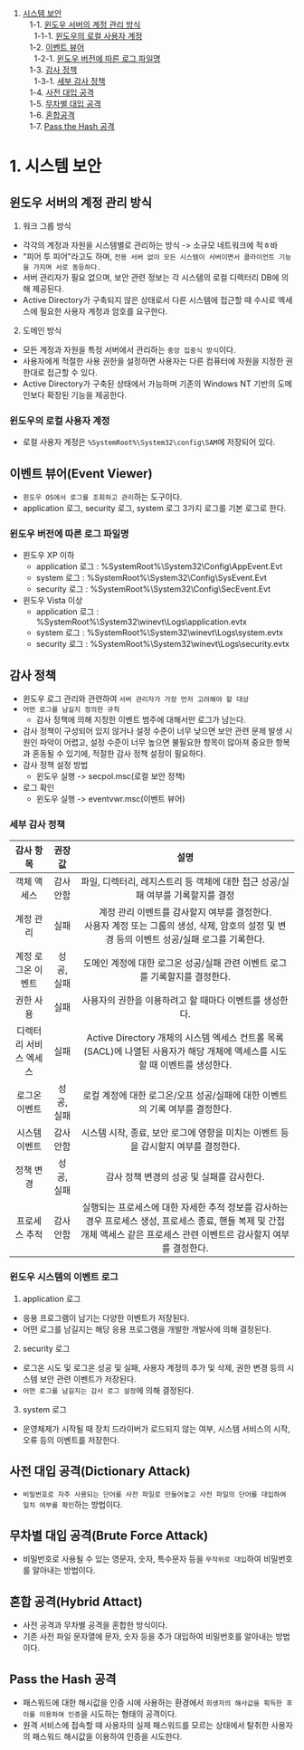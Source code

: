 1. [시스템 보안](#1-시스템-보안)<br>
   &nbsp;&nbsp; 1-1. [윈도우 서버의 계정 관리 방식](#윈도우-서버의-계정-관리-방식)<br>
   &nbsp;&nbsp;&nbsp;&nbsp; 1-1-1. [윈도우의 로컬 사용자 계정](#윈도우의-로컬-사용자-계정)<br>
   &nbsp;&nbsp; 1-2. [이벤트 뷰어](#이벤트-뷰어event-viewer)<br>
   &nbsp;&nbsp;&nbsp;&nbsp; 1-2-1. [윈도우 버전에 따른 로그 파일명](#윈도우-버전에-따른-로그-파일명)<br>
   &nbsp;&nbsp; 1-3. [감사 정책](#감사-정책)<br>
   &nbsp;&nbsp;&nbsp;&nbsp; 1-3-1. [세부 감사 정책](#세부-감사-정책)<br>
   &nbsp;&nbsp; 1-4. [사전 대입 공격](#사전-공격dictionary-attack)<br>
   &nbsp;&nbsp; 1-5. [무차별 대입 공격](#무차별-공격brute-force-attack)<br>
   &nbsp;&nbsp; 1-6. [혼합공격](#혼합-공격hybrid-attact)<br>
   &nbsp;&nbsp; 1-7. [Pass the Hash 공격](#pass-the-hash-공격)<br>

# 1. 시스템 보안

## 윈도우 서버의 계정 관리 방식

1. 워크 그룹 방식

- 각각의 계정과 자원을 시스템별로 관리하는 방식 -> 소규모 네트워크에 적ㅎ바
- "피어 투 피어"라고도 하며, `전용 서버 없이 모든 시스템이 서버이면서 클라이언트 기능을 가지며 서로 동등하다.`
- 서버 관리자가 필요 없으며, 보안 관련 정보는 각 시스템의 로컬 디렉터리 DB에 의해 제공된다.
- Active Directory가 구축되지 않은 상태로서 다른 시스템에 접근할 때 수시로 엑세스에 필요한 사용자 계정과 암호를 요구한다.

2. 도메인 방식

- 모든 계정과 자원을 특정 서버에서 관리하는 `중앙 집중식 방식`이다.
- 사용자에게 적절한 사용 권한을 설정하면 사용자는 다른 컴퓨터에 자원을 지정한 권한대로 접근할 수 있다.
- Active Directory가 구축된 상태에서 가능하며 기존의 Windows NT 기반의 도메인보다 확장된 기능을 제공한다.

### 윈도우의 로컬 사용자 계정

- 로컬 사용자 계정은 `%SystemRoot%\System32\config\SAM`에 저장되어 있다.

## 이벤트 뷰어(Event Viewer)

- `윈도우 OS에서 로그를 조회하고 관리`하는 도구이다.
- application 로그, security 로그, system 로그 3가지 로그를 기본 로그로 한다.

### 윈도우 버전에 따른 로그 파일명

- 윈도우 XP 이하
  - application 로그 : %SystemRoot%\System32\Config\AppEvent.Evt
  - system 로그 : %SystemRoot%\System32\Config\SysEvent.Evt
  - security 로그 : %SystemRoot%\System32\Config\SecEvent.Evt
- 윈도우 Vista 이상
  - application 로그 : %SystemRoot%\System32\winevt\Logs\application.evtx
  - system 로그 : %SystemRoot%\System32\winevt\Logs\system.evtx
  - security 로그 : %SystemRoot%\System32\winevt\Logs\security.evtx

## 감사 정책

- 윈도우 로그 관리와 관련하여 `서버 관리자가 가장 먼저 고려해야 할 대상`
- `어떤 로그를 남길지 정의한 규칙`
  - 감사 정책에 의해 지정한 이벤트 범주에 대해서만 로그가 남는다.
- 감사 정책이 구성되어 있지 않거나 설정 수준이 너무 낮으면 보안 관련 문제 발생 시 원인 파악이 어렵고, 설정 수준이 너무 높으면 불필요한 항목이 많아져 중요한 항복과 혼동될 수 있기에, 적절한 감사 정책 설정이 필요하다.
- 감사 정책 설정 방법
  - 윈도우 실행 -> secpol.msc(로컬 보안 정책)
- 로그 확인
  - 윈도우 실행 -> eventvwr.msc(이벤트 뷰어)

### 세부 감사 정책

|       감사 항목        |   권장값   |                                                                                    설명                                                                                     |
| :--------------------: | :--------: | :-------------------------------------------------------------------------------------------------------------------------------------------------------------------------: |
|      객체 액세스       | 감사 안함  |                                               파일, 디렉터리, 레지스트리 등 객체에 대한 접근 성공/실패 여부를 기록할지를 결정                                               |
|       계정 관리        |    실패    |               계정 관리 이벤트를 감사할지 여부를 결정한다.<br>사용자 계정 또는 그룹의 생성, 삭제, 암호의 설정 및 변경 등의 이벤트 성공/실패 로그를 기록한다.                |
|   계정 로그온 이벤트   | 성공, 실패 |                                                 도메인 계정에 대한 로그온 성공/실패 관련 이벤트 로그를 기록할지를 결정한다.                                                 |
|       권한 사용        |    실패    |                                                           사용자의 권한을 이용하려고 할 때마다 이벤트를 생성한다.                                                           |
| 디렉터리 서비스 엑세스 |    실패    |                         Active Directory 개체의 시스템 엑세스 컨트롤 목록(SACL)에 나열된 사용자가 해당 개체에 액세스를 시도할 때 이벤트를 생성한다.                         |
|     로그온 이벤트      | 성공, 실패 |                                                로컬 계정에 대한 로그온/오프 성공/실패에 대한 이벤트의 기록 여부를 결정한다.                                                 |
|     시스템 이벤트      | 감사 안함  |                                             시스템 시작, 종료, 보안 로그에 영향을 미치는 이벤트 등을 감시할지 여부를 결정한다.                                              |
|       정책 변경        | 성공, 실패 |                                                                  감사 정책 변경의 성공 및 실패를 감사한다.                                                                  |
|     프로세스 추적      | 감사 안함  | 실행되는 프로세스에 대한 자세한 추적 정보를 감사하는 경우 프로세스 생성, 프로세스 종료, 핸들 복제 및 간접 개체 액세스 같은 프로세스 관련 이벤트르 감사할지 여부를 결정한다. |

### 윈도우 시스템의 이벤트 로그

1. application 로그

- 응용 프로그램이 남기는 다양한 이벤트가 저장된다.
- 어떤 로그를 남길지는 해당 응용 프로그램을 개발한 개발사에 의해 결정된다.

2. security 로그

- 로그온 시도 및 로그온 성공 및 실패, 사용자 계정의 추가 및 삭제, 권한 변경 등의 시스템 보안 관련 이벤트가 저장된다.
- `어떤 로그를 남길지는 감사 로그 설정`에 의해 결정된다.

3. system 로그

- 운영체제가 시작될 때 장치 드라이버가 로드되지 않는 여부, 시스템 서비스의 시작, 오류 등의 이벤트를 저장한다.

## 사전 대입 공격(Dictionary Attack)

- `비밀번호로 자주 사용되는 단어를 사전 파일로 만들어놓고 사전 파일의 단어를 대입하여 일치 여부를 확인`하는 방법이다.

## 무차별 대입 공격(Brute Force Attack)

- 비밀번호로 사용될 수 있는 영문자, 숫자, 특수문자 등을 `무작위로 대입`하여 비밀번호를 알아내는 방법이다.

## 혼합 공격(Hybrid Attact)

- 사전 공격과 무차별 공격을 혼합한 방식이다.
- 기존 사전 파일 문자열에 문자, 숫자 등을 추가 대입하여 비밀번호를 알아내는 방법이다.

## Pass the Hash 공격

- 패스워드에 대한 해시값을 인증 시에 사용하는 환경에서 `희생자의 해사값을 획득한 후 이를 이용하여 인증`을 시도하는 형태의 공격이다.
- 원격 서비스에 접속할 때 사용자의 실제 패스워드를 모르는 상태에서 탈취한 사용자의 패스워드 해시값을 이용하여 인증을 시도한다.
